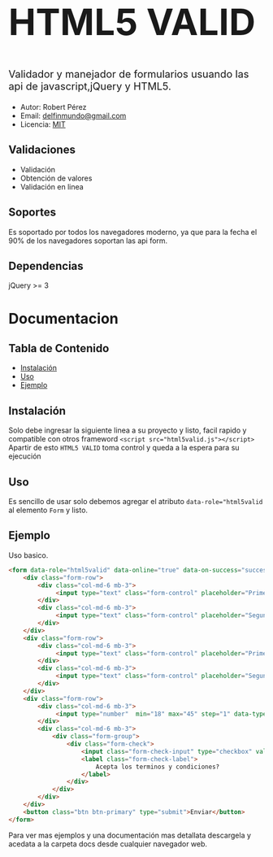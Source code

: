 # <h1 style="font-size:4.5rem">HTML5 VALID</h1>

<p style="font-size: 1.25rem">Validador y manejador de formularios usuando las api de javascript,jQuery y HTML5.</p>

* Autor: Robert Pérez
* Email: delfinmundo@gmail.com
* Licencia: [MIT](LICENCE)

## Validaciones

* Validación
* Obtención de valores
* Validación en linea

## Soportes

Es soportado por todos los navegadores moderno, ya que para la fecha el 90% de los navegadores soportan las api form.

## Dependencias

jQuery >= 3

# Documentacion

## Tabla de Contenido

* [Instalaci&oacute;n](#intro)
* [Uso](#use)
* [Ejemplo](#example)

<a id="intro"></a>
## Instalación

Solo debe ingresar la siguiente linea a su proyecto y listo, facil rapido y compatible con otros frameword
`<script src="html5valid.js"></script>`
Apartir de esto `HTML5 VALID` toma control y queda a la espera para su ejecuci&oacute;n

<a id="use"></a>
## Uso
Es sencillo de usar solo debemos agregar el atributo `data-role="html5valid` al elemento `Form`
y listo.

<a id="example"></a>
## Ejemplo

Uso basico.

```html
<form data-role="html5valid" data-online="true" data-on-success="success" data-on-error="error">
	<div class="form-row">
		<div class="col-md-6 mb-3">
			 <input type="text" class="form-control" placeholder="Primer Nombre" data-required data-msj="Indique su primer nombre">
		</div>
		<div class="col-md-6 mb-3">
			 <input type="text" class="form-control" placeholder="Segundo Nombre">
		</div>
	</div>
	<div class="form-row">
		<div class="col-md-6 mb-3">
			 <input type="text" class="form-control" placeholder="Primer Apellido" data-required data-msj="Indique su primer apellido">
		</div>
		<div class="col-md-6 mb-3">
			 <input type="text" class="form-control" placeholder="Segundo Apellido">
		</div>
	</div>
	<div class="form-row">
		<div class="col-md-6 mb-3">
			 <input type="number"  min="18" max="45" step="1" data-type-valid="min,max" class="form-control" placeholder="Edad" data-required data-msj="Debe agregar una edad comprendida entre 18 y 45">
		</div>
		<div class="col-md-6 mb-3">
			<div class="form-group">
				<div class="form-check">
					<input class="form-check-input" type="checkbox" value="" data-required>
					<label class="form-check-label">
						Acepta los terminos y condiciones?
					</label>
				</div>
			</div>
		</div>
	</div>
	<button class="btn btn-primary" type="submit">Enviar</button>
</form>
```

Para ver mas ejemplos y una documentación mas detallata descargela y acedata a la carpeta docs desde cualquier navegador web.
